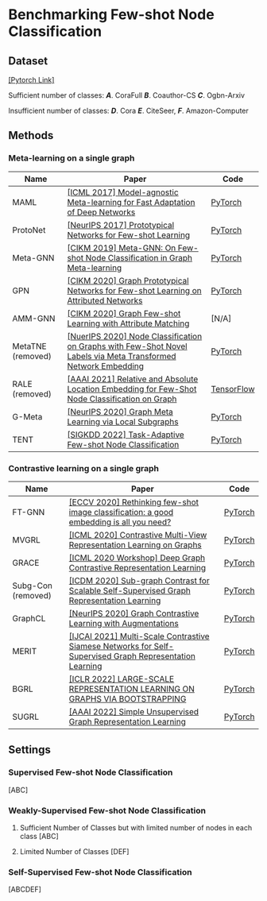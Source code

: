 # Benchmarking Few-shot Node Classification

## Dataset 
[[Pytorch Link]](https://pytorch-geometric.readthedocs.io/en/latest/modules/datasets.html)

Sufficient number of classes: ***A***. CoraFull    ***B***. Coauthor-CS    ***C***. Ogbn-Arxiv    

Insufficient number of classes: ***D***. Cora    ***E***. CiteSeer, ***F***. Amazon-Computer

## Methods
### Meta-learning on a single graph
|Name|Paper|Code
|---|---|---|
|MAML|[[ICML 2017] Model-agnostic Meta-learning for Fast Adaptation of Deep Networks](http://proceedings.mlr.press/v70/finn17a/finn17a.pdf)|[PyTorch](https://github.com/dragen1860/MAML-Pytorch)
|ProtoNet|[[NeurIPS 2017] Prototypical Networks for Few-shot Learning](https://proceedings.neurips.cc/paper/2017/file/cb8da6767461f2812ae4290eac7cbc42-Paper.pdf)|[PyTorch](https://github.com/sicara/easy-few-shot-learning)
|Meta-GNN|[[CIKM 2019] Meta-GNN: On Few-shot Node Classification in Graph Meta-learning](https://arxiv.org/pdf/1905.09718.pdf)|[PyTorch](https://github.com/ChengtaiCao/Meta-GNN)
|GPN|[[CIKM 2020] Graph Prototypical Networks for Few-shot Learning on Attributed Networks](https://arxiv.org/pdf/2006.12739.pdf)|[PyTorch](https://github.com/kaize0409/GPN_Graph-Few-shot)
|AMM-GNN|[[CIKM 2020] Graph Few-shot Learning with Attribute Matching](http://www.public.asu.edu/~kding9/pdf/CIKM2020_AMM.pdf)|[N/A]
|MetaTNE (removed)|[[NuerIPS 2020] Node Classification on Graphs with Few-Shot Novel Labels via Meta Transformed Network Embedding](https://arxiv.org/pdf/2007.02914.pdf)|[PyTorch](https://github.com/llan-ml/MetaTNE)
|RALE (removed)|[[AAAI 2021] Relative and Absolute Location Embedding for Few-Shot Node Classification on Graph](https://fangyuan1st.github.io/paper/AAAI21_RALE.pdf)|[TensorFlow](https://github.com/shuaiOKshuai/RALE)
|G-Meta|[[NeurIPS 2020] Graph Meta Learning via Local Subgraphs](https://arxiv.org/pdf/2006.07889.pdf)|[PyTorch](https://github.com/mims-harvard/G-Meta)
|TENT|[[SIGKDD 2022] Task-Adaptive Few-shot Node Classification](https://arxiv.org/pdf/2206.11972.pdf)|[PyTorch](https://github.com/SongW-SW/TENT)
### Contrastive learning on a single graph 

|Name|Paper|Code
|---|---|---|
|FT-GNN|[[ECCV 2020] Rethinking few-shot image classification: a good embedding is all you need?](https://link.springer.com/chapter/10.1007/978-3-030-58568-6_16)|[PyTorch](https://github.com/WangYueFt/rfs)
|MVGRL|[[ICML 2020] Contrastive Multi-View Representation Learning on Graphs](https://arxiv.org/pdf/2006.05582.pdf)|[PyTorch](https://github.com/kavehhassani/mvgrl)
|GRACE|[[ICML 2020 Workshop] Deep Graph Contrastive Representation Learning](https://arxiv.org/pdf/2006.04131.pdf)|[PyTorch](https://github.com/CRIPAC-DIG/GRACE)
|Subg-Con (removed)|[[ICDM 2020] Sub-graph Contrast for Scalable Self-Supervised Graph Representation Learning](https://arxiv.org/pdf/2006.04131.pdf)|[PyTorch](https://github.com/yzjiao/Subg-Con)
|GraphCL|[[NeurIPS 2020] Graph Contrastive Learning with Augmentations](https://arxiv.org/pdf/2010.13902.pdf)|[PyTorch](https://github.com/Shen-Lab/GraphCL)
|MERIT|[[IJCAI 2021] Multi-Scale Contrastive Siamese Networks for Self-Supervised Graph Representation Learning](https://www.ijcai.org/proceedings/2021/0204.pdf)|[PyTorch](https://github.com/GRAND-Lab/MERIT)
|BGRL|[[ICLR 2022] LARGE-SCALE REPRESENTATION LEARNING ON GRAPHS VIA BOOTSTRAPPING](https://arxiv.org/pdf/2102.06514.pdf)|[PyTorch](https://github.com/Namkyeong/BGRL_Pytorch)
|SUGRL|[[AAAI 2022] Simple Unsupervised Graph Representation Learning](https://openreview.net/pdf?id=rFbR4Fv-D6-)|[PyTorch](https://github.com/YujieMo/SUGRL)




## Settings
### Supervised Few-shot Node Classification
[ABC]
 
### Weakly-Supervised Few-shot Node Classification
1. Sufficient Number of Classes but with limited number of nodes in each class [ABC]

2. Limited Number of Classes [DEF]
### Self-Supervised Few-shot Node Classification
[ABCDEF]
